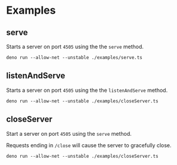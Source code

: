 # Examples

## serve

Starts a server on port `4505` using the the `serve` method.

```console
deno run --allow-net --unstable ./examples/serve.ts
```

## listenAndServe

Starts a server on port `4505` using the the `listenAndServe` method.

```console
deno run --allow-net --unstable ./examples/closeServer.ts
```

## closeServer

Start a server on port `4505` using the `serve` method.

Requests ending in `/close` will cause the server to gracefully close.

```console
deno run --allow-net --unstable ./examples/closeServer.ts
```
